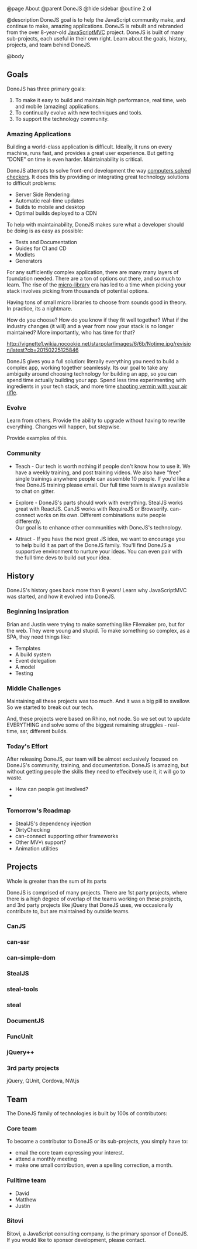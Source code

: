 @page About
@parent DoneJS
@hide sidebar
@outline 2 ol

@description DoneJS goal is to help the JavaScript community make, and continue to make, amazing applications. 
DoneJS is rebuilt and rebranded from the over 8-year-old [JavaScriptMVC](http://javascriptmvc.com) 
project. DoneJS is built of many sub-projects, each useful in their own right. Learn about the goals, history, projects, and 
team behind DoneJS.

@body

## Goals

DoneJS has three primary goals:

1.  To make it easy to build and maintain high performance, real time, web and mobile (amazing) applications.
2.  To continually evolve with new techniques and tools.
3.  To support the technology community.

### Amazing Applications

Building a world-class application is difficult.  Ideally, it runs on every machine, runs fast, and provides
a great user experience. But getting "DONE" on time is even harder. Maintainability is critical.  

DoneJS
attempts to solve front-end development the 
way [computers solved checkers](http://www.scientificamerican.com/article/computers-solve-checkers-its-a-draw/). It
does this by providing or integrating great technology solutions to difficult problems:

- Server Side Rendering
- Automatic real-time updates
- Builds to mobile and desktop
- Optimal builds deployed to a CDN

To help with maintainability, DoneJS makes sure what a developer should be doing is as easy as possible:

- Tests and Documentation
- Guides for CI and CD
- Modlets
- Generators

For any sufficiently complex application, there are many many layers of foundation needed. There are a ton of options out there, and so much to learn. The rise of the [micro-library](http://microjs.com/#) era has led to a time when picking your stack involves picking from thousands of potential options. 

Having tons of small micro libraries to choose from sounds good in theory. In practice, its a nightmare.

How do you choose? How do you know if they fit well together? What if the industry changes (it will) and a year from now your stack is no longer maintained? More importantly, who has time for that?

http://vignette1.wikia.nocookie.net/starpolar/images/6/6b/Notime.jpg/revision/latest?cb=20150225125846

DoneJS gives you a full solution: literally everything you need to build a complex app, working together seamlessly. Its our goal to take any ambiguity around choosing technology for building an app, so you can spend time actually building your app. Spend less time experimenting with ingredients in your tech stack, and more time [shooting vermin with your air rifle](https://www.youtube.com/watch?v=fPN6eeFILAc).

### Evolve

Learn from others. Provide the ability to upgrade without having to rewrite everything.  Changes will happen,
but stepwise.  

Provide examples of this.

### Community

 - Teach - Our tech is worth nothing if people don't know how to use it.  We have a weekly training, and post
   training videos.  We also have "free" single trainings anywhere people can assemble 10 people.  If you'd
   like a free DoneJS training please email. Our full time team is always available to chat on gitter.
   
 - Explore - DoneJS's parts should work with everything.  StealJS works great with ReactJS.  CanJS works
   with RequireJS or Browserify.  can-connect works on its own.  Different combinations suite people differently.  
   Our goal is to enhance other communities with DoneJS's technology.
   
 - Attract - If you have the next great JS idea, we want to encourage you to help build it as part of the DoneJS
   family.  You'll find DoneJS a supportive environment to nurture your ideas.  You can even pair with the full
   time devs to build out your idea.


## History

DoneJS's history goes back more than 8 years!  Learn why JavaScriptMVC was started, and how it
evolved into DoneJS.

### Beginning Insipration

Brian and Justin were trying to make something like Filemaker pro, but for the web. They
were young and stupid.  To make something so complex, as a SPA, they need things like:

- Templates
- A build system
- Event delegation
- A model
- Testing

### Middle Challenges

Maintaining all these projects was too much. And it was a big pill to swallow. So we started to break out our tech.

And, these projects were based on Rhino, not node.  So we set out to update EVERYTHING and
solve some of the biggest remaining struggles - real-time, ssr, different builds.


### Today's Effort

After releasing DoneJS, our team will be almost exclusively focused on 
DoneJS's community, training, and documentation. DoneJS is amazing, but without getting
people the skills they need to effecitvely use it, it will go to waste.

- How can people get involved?
- 

### Tomorrow's Roadmap

- StealJS's dependency injection
- DirtyChecking 
- can-connect supporting other frameworks
- Other MV*\ support?
- Animation utilities

## Projects

Whole is greater than the sum of its parts

DoneJS is comprised of many projects.  There are 1st party projects, where there
is a high degree of overlap of the teams working on these projects, and 3rd party projects like
jQuery that DoneJS uses, we occasionally contribute to, but are maintained by outside teams.

### CanJS

### can-ssr

### can-simple-dom

### StealJS

### steal-tools

### steal

### DocumentJS 

### FuncUnit

### jQuery++

### 3rd party projects

jQuery, QUnit, Cordova, NW.js



## Team

The DoneJS family of technologies is built by 100s of contributors:


### Core team

To become a contributor to DoneJS or its sub-projects, you simply have to:

- email the core team expressing your interest.
- attend a monthly meeting
- make one small contribution, even a spelling correction, a month.

### Fulltime team

 - David
 - Matthew
 - Justin

### Bitovi

Bitovi, a JavaScript consulting company, is the primary sponsor of DoneJS. If you would
like to sponsor development, please contact.


